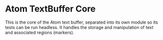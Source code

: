 # Atom TextBuffer Core

This is the core of the Atom text buffer, separated into its own module so
its tests can be run headless. It handles the storage and manipulation of text
and associated regions (markers).
